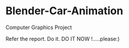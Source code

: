 # Blender-Car-Animation
Computer Graphics Project

Refer the report. Do it. DO IT NOW !.....please:)

